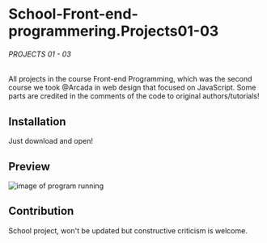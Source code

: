 # School-Front-end-programmering.Projects01-03
###### PROJECTS 01 - 03
All projects in the course Front-end Programming, which was the second course we took @Arcada in web design that focused on JavaScript.
Some parts are credited in the comments of the code to original authors/tutorials!

## Installation
Just download and open!

## Preview
![image of program running](media/photos/site.gif)

## Contribution
School project, won't be updated but constructive criticism is welcome.

